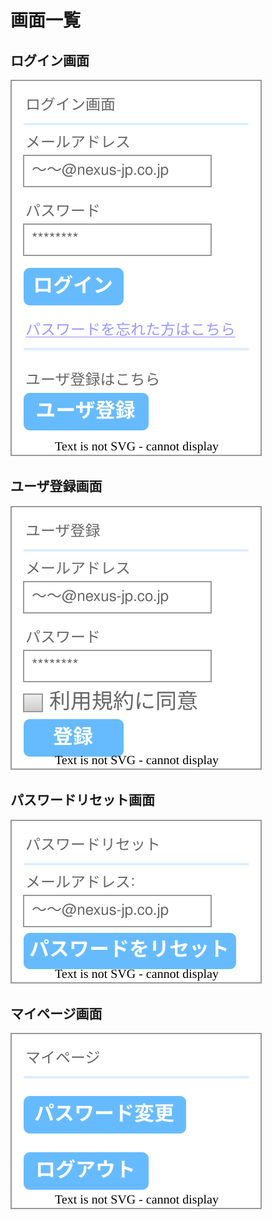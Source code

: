 # 画面一覧

## ログイン画面

![ログイン画面 ワイヤーフレーム](draw.io/ログイン画面.drawio.svg)


## ユーザ登録画面

![ユーザ登録画面 ワイヤーフレーム](draw.io/ユーザ登録画面.drawio.svg)


## パスワードリセット画面

![パスワードリセット画面 ワイヤーフレーム](draw.io/パスワードリセット画面.drawio.svg)


## マイページ画面

![マイページ画面 ワイヤーフレーム](draw.io/マイページ画面.drawio.svg)

